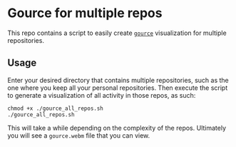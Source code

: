 # Gource for multiple repos
This repo contains a script to easily create [`gource`](https://github.com/acaudwell/Gource) visualization for multiple repositories.

## Usage
Enter your desired directory that contains multiple repositories, such as the one where you keep all your personal repositories.
Then execute the script to generate a visualization of all activity in those repos, as such:
```shell
chmod +x ./gource_all_repos.sh
./gource_all_repos.sh
```

This will take a while depending on the complexity of the repos.
Ultimately you will see a `gource.webm` file that you can view.
